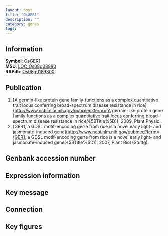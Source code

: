 ```yaml
---
layout: post
title: "OsGER1"
description: ""
category: genes
tags: 
---
```


## Information
__Symbol__: OsGER1  
__MSU__: [LOC_Os08g08980](http://rice.plantbiology.msu.edu/cgi-bin/ORF_infopage.cgi?orf=LOC_Os08g08980)  
__RAPdb__: [Os08g0189300](http://rapdb.dna.affrc.go.jp/viewer/gbrowse_details/irgsp1?name=Os08g0189300)  

## Publication
1. [A germin-like protein gene family functions as a complex quantitative trait locus conferring broad-spectrum disease resistance in rice](http://www.ncbi.nlm.nih.gov/pubmed?term=(A germin-like protein gene family functions as a complex quantitative trait locus conferring broad-spectrum disease resistance in rice%5BTitle%5D)), 2009, Plant Physiol.
2. [GER1, a GDSL motif-encoding gene from rice is a novel early light- and jasmonate-induced gene](http://www.ncbi.nlm.nih.gov/pubmed?term=(GER1, a GDSL motif-encoding gene from rice is a novel early light- and jasmonate-induced gene%5BTitle%5D)), 2007, Plant Biol (Stuttg).

## Genbank accession number

## Expression information

## Key message

## Connection

## Key figures



